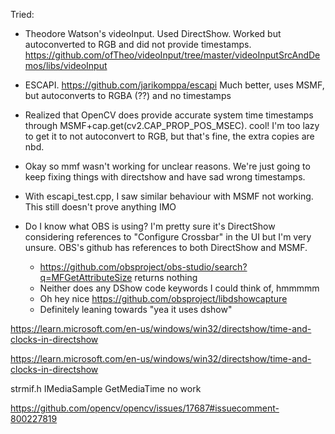 Tried:

* Theodore Watson's videoInput. Used DirectShow. Worked but autoconverted to RGB and did not provide timestamps. https://github.com/ofTheo/videoInput/tree/master/videoInputSrcAndDemos/libs/videoInput

* ESCAPI. https://github.com/jarikomppa/escapi Much better, uses MSMF, but autoconverts to RGBA (??) and no timestamps

* Realized that OpenCV does provide accurate system time timestamps through MSMF+cap.get(cv2.CAP_PROP_POS_MSEC). cool! I'm too lazy to get it to not autoconvert to RGB, but that's fine, the extra copies are nbd.

* Okay so mmf wasn't working for unclear reasons. We're just going to keep fixing things with directshow and have sad wrong timestamps.

* With escapi_test.cpp, I saw similar behaviour with MSMF not working. This still doesn't prove anything IMO

* Do I know what OBS is using? I'm pretty sure it's DirectShow considering references to "Configure Crossbar" in the UI but I'm very unsure. OBS's github has references to both DirectShow and MSMF.
    * https://github.com/obsproject/obs-studio/search?q=MFGetAttributeSize returns nothing
    * Neither does any DShow code keywords I could think of, hmmmmm
    * Oh hey nice https://github.com/obsproject/libdshowcapture
    * Definitely leaning towards "yea it uses dshow"




https://learn.microsoft.com/en-us/windows/win32/directshow/time-and-clocks-in-directshow



https://learn.microsoft.com/en-us/windows/win32/directshow/time-and-clocks-in-directshow


strmif.h IMediaSample GetMediaTime
    no work


https://github.com/opencv/opencv/issues/17687#issuecomment-800227819